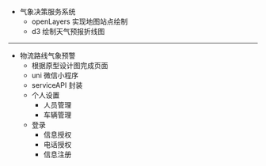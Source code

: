 - 气象决策服务系统
  - openLayers 实现地图站点绘制
  - d3 绘制天气预报折线图

---

- 物流路线气象预警
  - 根据原型设计图完成页面
  - uni 微信小程序
  - serviceAPI 封装
  - 个人设置
    - 人员管理
    - 车辆管理
  - 登录
    - 信息授权
    - 电话授权
    - 信息注册
